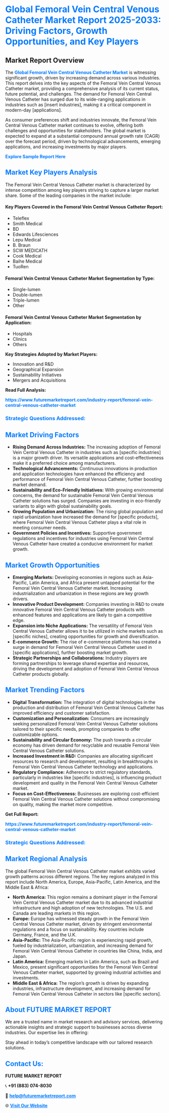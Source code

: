 <h1 style="color: #007BFF;">Global Femoral Vein Central Venous Catheter Market Report 2025-2033: Driving Factors, Growth Opportunities, and Key Players</h1>

<section id="overview">
<h2>Market Report Overview</h2>
<p>The <a href="https://www.futuremarketreport.com/industry-report/femoral-vein-central-venous-catheter-market" style="color: #007BFF; text-decoration: none;"><strong>Global Femoral Vein Central Venous Catheter Market</strong></a> is witnessing significant growth, driven by increasing demand across various industries. This report delves into the key aspects of the Femoral Vein Central Venous Catheter market, providing a comprehensive analysis of its current status, future potential, and challenges. The demand for Femoral Vein Central Venous Catheter has surged due to its wide-ranging applications in industries such as [insert industries], making it a critical component in modern-day [applications].</p>
<p>As consumer preferences shift and industries innovate, the Femoral Vein Central Venous Catheter market continues to evolve, offering both challenges and opportunities for stakeholders. The global market is expected to expand at a substantial compound annual growth rate (CAGR) over the forecast period, driven by technological advancements, emerging applications, and increasing investments by major players.</p>
</section>

<section id="overview">
<p><a href="https://www.futuremarketreport.com/request-sample/reportId=78196" style="color: #007BFF; text-decoration: none;"><strong>Explore Sample Report Here</strong></a></p>
</section>

<section id="key-players">
<h2 style="color: #007BFF;">Market Key Players Analysis</h2>
<p>The Femoral Vein Central Venous Catheter market is characterized by intense competition among key players striving to capture a larger market share. Some of the leading companies in the market include:</p>
<h4>Key Players Covered in the Femoral Vein Central Venous Catheter Report:</h4>
<ul><li>Teleflex</li><li>Smith Medical</li><li>BD</li><li>Edwards Lifesciences</li><li>Lepu Medical</li><li>B. Braun</li><li>SCW MEDICATH</li><li>Cook Medical</li><li>Baihe Medical</li><li>TuoRen</li></ul>
<h4>Femoral Vein Central Venous Catheter Market Segmentation by Type:</h4>
<ul><li>Single-lumen</li><li>Double-lumen</li><li>Triple-lumen</li><li>Other</li></ul>

<h4>Femoral Vein Central Venous Catheter Market Segmentation by Application:</h4>
<ul><li>Hospitals</li><li>Clinics</li><li>Others</li></ul>
<p><strong>Key Strategies Adopted by Market Players:</strong></p>
<ul>
<li>Innovation and R&D</li>
<li>Geographical Expansion</li>
<li>Sustainability Initiatives</li>
<li>Mergers and Acquisitions</li>
</ul>
</section>

<section>
<p><strong>Read Full Analysis: </strong></p><a href="https://www.futuremarketreport.com/industry-report/femoral-vein-central-venous-catheter-market" style="color: #007BFF; text-decoration: none;"><strong>https://www.futuremarketreport.com/industry-report/femoral-vein-central-venous-catheter-market</strong></a>
<h3 style="color: #007BFF;">Strategic Questions Addressed:</h3>
</section>

<section id="driving-factors">
<h2 style="color: #007BFF;">Market Driving Factors</h2>
<ul>
<li><strong>Rising Demand Across Industries:</strong> The increasing adoption of Femoral Vein Central Venous Catheter in industries such as [specific industries] is a major growth driver. Its versatile applications and cost-effectiveness make it a preferred choice among manufacturers.</li>
<li><strong>Technological Advancements:</strong> Continuous innovations in production and application technologies have enhanced the efficiency and performance of Femoral Vein Central Venous Catheter, further boosting market demand.</li>
<li><strong>Sustainability and Eco-Friendly Initiatives:</strong> With growing environmental concerns, the demand for sustainable Femoral Vein Central Venous Catheter solutions has surged. Companies are investing in eco-friendly variants to align with global sustainability goals.</li>
<li><strong>Growing Population and Urbanization:</strong> The rising global population and rapid urbanization have increased the demand for [specific products], where Femoral Vein Central Venous Catheter plays a vital role in meeting consumer needs.</li>
<li><strong>Government Policies and Incentives:</strong> Supportive government regulations and incentives for industries using Femoral Vein Central Venous Catheter have created a conducive environment for market growth.</li>
</ul>
</section>

<section id="growth-opportunities">
<h2 style="color: #007BFF;">Market Growth Opportunities</h2>
<ul>
<li><strong>Emerging Markets:</strong> Developing economies in regions such as Asia-Pacific, Latin America, and Africa present untapped potential for the Femoral Vein Central Venous Catheter market. Increasing industrialization and urbanization in these regions are key growth drivers.</li>
<li><strong>Innovative Product Development:</strong> Companies investing in R&D to create innovative Femoral Vein Central Venous Catheter products with enhanced features and applications are likely to gain a competitive edge.</li>
<li><strong>Expansion into Niche Applications:</strong> The versatility of Femoral Vein Central Venous Catheter allows it to be utilized in niche markets such as [specific niches], creating opportunities for growth and diversification.</li>
<li><strong>E-commerce Growth:</strong> The rise of e-commerce platforms has created a surge in demand for Femoral Vein Central Venous Catheter used in [specific applications], further boosting market growth.</li>
<li><strong>Strategic Partnerships and Collaborations:</strong> Industry players are forming partnerships to leverage shared expertise and resources, driving the development and adoption of Femoral Vein Central Venous Catheter products globally.</li>
</ul>
</section>

<section id="trending-factors">
<h2 style="color: #007BFF;">Market Trending Factors</h2>
<ul>
<li><strong>Digital Transformation:</strong> The integration of digital technologies in the production and distribution of Femoral Vein Central Venous Catheter has improved efficiency and customer satisfaction.</li>
<li><strong>Customization and Personalization:</strong> Consumers are increasingly seeking personalized Femoral Vein Central Venous Catheter solutions tailored to their specific needs, prompting companies to offer customizable options.</li>
<li><strong>Sustainability and Circular Economy:</strong> The push towards a circular economy has driven demand for recyclable and reusable Femoral Vein Central Venous Catheter solutions.</li>
<li><strong>Increased Investment in R&D:</strong> Companies are allocating significant resources to research and development, resulting in breakthroughs in Femoral Vein Central Venous Catheter technology and applications.</li>
<li><strong>Regulatory Compliance:</strong> Adherence to strict regulatory standards, particularly in industries like [specific industries], is influencing product development and quality in the Femoral Vein Central Venous Catheter market.</li>
<li><strong>Focus on Cost-Effectiveness:</strong> Businesses are exploring cost-efficient Femoral Vein Central Venous Catheter solutions without compromising on quality, making the market more competitive.</li>
</ul>
</section>

<section>
<p><strong>Get Full Report: </strong></p><a href="https://www.futuremarketreport.com/industry-report/femoral-vein-central-venous-catheter-market" style="color: #007BFF; text-decoration: none;"><strong>https://www.futuremarketreport.com/industry-report/femoral-vein-central-venous-catheter-market</strong></a>
<h3 style="color: #007BFF;">Strategic Questions Addressed:</h3>
</section>


<section id="regional-analysis">
<h2 style="color: #007BFF;">Market Regional Analysis</h2>
<p>The global Femoral Vein Central Venous Catheter market exhibits varied growth patterns across different regions. The key regions analyzed in this report include North America, Europe, Asia-Pacific, Latin America, and the Middle East & Africa:</p>
<ul>
<li><strong>North America:</strong> This region remains a dominant player in the Femoral Vein Central Venous Catheter market due to its advanced industrial infrastructure and high adoption of new technologies. The U.S. and Canada are leading markets in this region.</li>
<li><strong>Europe:</strong> Europe has witnessed steady growth in the Femoral Vein Central Venous Catheter market, driven by stringent environmental regulations and a focus on sustainability. Key countries include Germany, France, and the U.K.</li>
<li><strong>Asia-Pacific:</strong> The Asia-Pacific region is experiencing rapid growth, fueled by industrialization, urbanization, and increasing demand for Femoral Vein Central Venous Catheter in countries like China, India, and Japan.</li>
<li><strong>Latin America:</strong> Emerging markets in Latin America, such as Brazil and Mexico, present significant opportunities for the Femoral Vein Central Venous Catheter market, supported by growing industrial activities and investments.</li>
<li><strong>Middle East & Africa:</strong> The region’s growth is driven by expanding industries, infrastructure development, and increasing demand for Femoral Vein Central Venous Catheter in sectors like [specific sectors].</li>
</ul>
</section>

<footer>
<h2 style="color: #007BFF;">About FUTURE MARKET REPORT</h2>
<p>We are a trusted name in market research and advisory services, delivering actionable insights and strategic support to businesses across diverse industries. Our expertise lies in offering:</p>

<p>Stay ahead in today’s competitive landscape with our tailored research solutions.</p>

<h2 style="color: #007BFF;">Contact Us:</h2>
<p><strong>FUTURE MARKET REPORT</strong></p>
<p>📞 <strong>+91 (883) 074-8030</strong></p>
<p>📧 <strong><a href="mailto:help@futuremarketreport.com" style="color: #007BFF;">help@futuremarketreport.com</a></strong></p>
<p>🌐 <strong><a href="https://www.futuremarketreport.com/" style="color: #007BFF;">Visit Our Website</a></strong></p>
</footer>